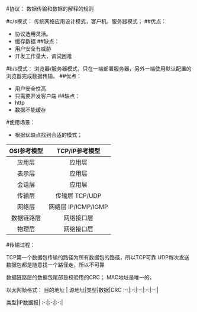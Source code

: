 #协议：
数据传输和数据的解释的规则


#c/s模式：
传统网络应用设计模式，客户机。服务器模式；
##优点：
- 协议选用灵活。
- 缓存数据
##缺点：
- 用户安全有威胁
- 开发工作量大，调试困难


#b/s模式：
浏览器/服务器模式，只在一端部署服务器，另外一端使用默认配置的浏览器完成数据传输。
##优点：
- 用户安全性高
- 只需要开发客户端
##缺点：
- http
- 数据不能缓存



#使用场景：
- 根据优缺点找到合适的模式；

OSI参考模型|TCP/IP参考模型
:-:|:-:|
应用层| 应用层
表示层|应用层
会话层| 应用层
传输层|传输层           TCP/UDP
网络层|网络层           IP/ICMP/IGMP
数据链路层| 网络接口层
物理层|  网络接口层



#传输过程：

TCP第一个数据包传输的路径为所有数据包的路径，所以TCP可靠
UDP每次发送数据包都是随意找一个路径走，所以不可靠

数据链路层的数据包尾部是校验用的CRC；
MAC地址是唯一的， 

以太网帧格式：
目的地址    | 源地址|类型|数据|CRC
:-:|:-:|:-:|:-:|:-:|

类型|IP数据报|
:-:|:-:|:-:|



